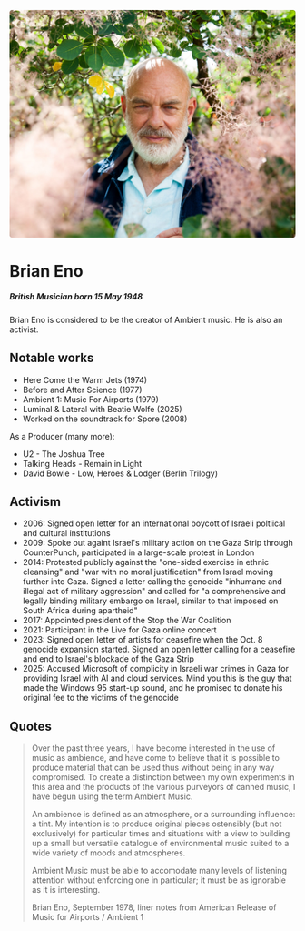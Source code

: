 ![Brian Eno](../images/BrianEnoProfile.jpeg)

# Brian Eno

##### British Musician born 15 May 1948

Brian Eno is considered to be the creator of Ambient music. He is also an activist.

## Notable works

- Here Come the Warm Jets (1974)
- Before and After Science (1977)
- Ambient 1: Music For Airports (1979)
- Luminal & Lateral with Beatie Wolfe (2025)
- Worked on the soundtrack for Spore (2008)

As a Producer (many more):

- U2 - The Joshua Tree
- Talking Heads - Remain in Light
- David Bowie - Low, Heroes & Lodger (Berlin Trilogy)

## Activism

- 2006: Signed open letter for an international boycott of Israeli poltiical and cultural institutions
- 2009: Spoke out againt Israel's military action on the Gaza Strip through CounterPunch, participated in a large-scale protest in London
- 2014: Protested publicly against the "one-sided exercise in ethnic cleansing" and "war with no moral justification" from Israel moving further into Gaza. Signed a letter calling the genocide "inhumane and illegal act of military aggression" and called for "a comprehensive and legally binding military embargo on Israel, similar to that imposed on South Africa during apartheid"
- 2017: Appointed president of the Stop the War Coalition
- 2021: Participant in the Live for Gaza online concert
- 2023: Signed open letter of artists for ceasefire when the Oct. 8 genocide expansion started. Signed an open letter calling for a ceasefire and end to Israel's blockade of the Gaza Strip
- 2025: Accused Microsoft of complicity in Israeli war crimes in Gaza for providing Israel with AI and cloud services. Mind you this is the guy that made the Windows 95 start-up sound, and he promised to donate his original fee to the victims of the genocide

## Quotes

>   Over the past three years, I have become interested in the use of music as ambience, and have come to believe that it is possible to produce material that can be used thus without being in any way compromised. To create a distinction between my own experiments in this area and the products of the various purveyors of canned music, I have begun using the term Ambient Music. 
>
>   An ambience is defined as an atmosphere, or a surrounding influence: a tint. My intention is to produce original pieces ostensibly (but not exclusively) for particular times and situations with a view to building up a small but versatile catalogue of environmental music suited to a wide variety of moods and atmospheres. 
>
>   Ambient Music must be able to accomodate many levels of listening attention without enforcing one in particular; it must be as ignorable as it is interesting.
>
>Brian Eno, September 1978, liner notes from American Release of Music for Airports / Ambient 1